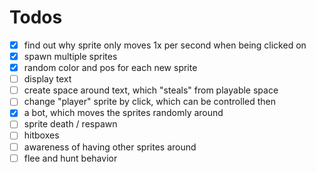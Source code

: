 # Todos
- [x] find out why sprite only moves 1x per second when being clicked on
- [x] spawn multiple sprites
- [x] random color and pos for each new sprite
- [ ] display text
- [ ] create space around text, which "steals" from playable space
- [ ] change "player" sprite by click, which can be controlled then
- [x] a bot, which moves the sprites randomly around
- [ ] sprite death / respawn
- [ ] hitboxes
- [ ] awareness of having other sprites around
- [ ] flee and hunt behavior
